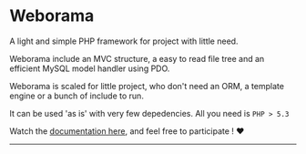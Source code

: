 # Weborama

A light and simple PHP framework for project with little need.

Weborama include an MVC structure, a easy to read file tree and an efficient MySQL model handler using PDO.

Weborama is scaled for little project, who don't need an ORM, a template engine or a bunch of include to run.

It can be used 'as is' with very few depedencies. All you need is `PHP > 5.3`

Watch the [documentation here](https://github.com/Oyana/weborama/wiki), and feel free to participate ! :heart:

---
